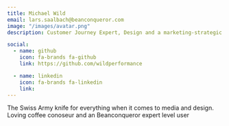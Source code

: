 ```yaml
---
title: Michael Wild
email: lars.saalbach@beanconqueror.com
image: "/images/avatar.png"
description: Customer Journey Expert, Design and a marketing-strategic generalist

social:
  - name: github
    icon: fa-brands fa-github
    link: https://github.com/wildperformance

  - name: linkedin
    icon: fa-brands fa-linkedin
    link: 
---
```


The Swiss Army knife for everything when it comes to media and design.
Loving coffee conoseur and an Beanconqueror expert level user
